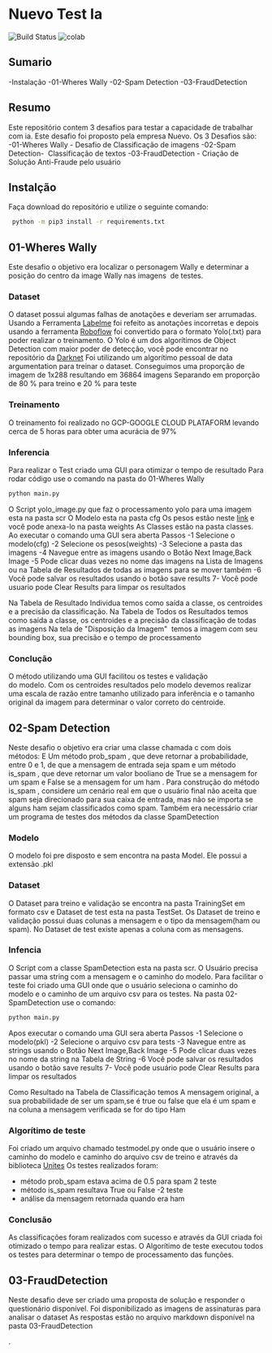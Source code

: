# Nuevo Test Ia
![Build Status](https://www.python.org/static/community_logos/python-powered-w-100x40.png) ![colab](https://user-images.githubusercontent.com/4096485/86174097-b56b9000-bb29-11ea-9240-c17f6bacfc34.png)
## Sumario
-Instalação
-01-Wheres Wally
-02-Spam Detection
-03-FraudDetection

## Resumo
Este repositório contem 3 desafios para testar a capacidade de trabalhar com ia. Este desafio foi proposto pela empresa Nuevo.
Os 3 Desafios são:
-01-Wheres Wally - Desafio de Classificação de imagens
-02-Spam Detection-  Classificação de textos
-03-FraudDetection - Criação de Solução Anti-Fraude pelo usuário

## Instalção
Faça download do repositório e utilize o seguinte comando:
```sh
 python -m pip3 install -r requirements.txt
```
## 01-Wheres Wally
Este desafio o objetivo era localizar o personagem Wally e determinar a posição do centro da image Wally nas imagens  de testes.

### Dataset
O dataset possui algumas falhas de anotações e deveriam ser arrumadas. Usando a Ferramenta [Labelme](https://github.com/wkentaro/labelme) foi refeito as anotações incorretas e depois usando a ferramenta [Roboflow](https://roboflow.com/) foi convertido para o formato Yolo(.txt) para poder realizar o treinamento.
O Yolo é um dos algorítimos de Object Detection com maior poder de detecção, você pode encontrar no repositório da [Darknet](https://github.com/AlexeyAB/darknet)
Foi utilizando um algorítimo pessoal de data argumentation para treinar o dataset. Conseguimos uma proporção de imagem de 1x288 resultando em 36864 imagens
Separando em proporção de 80 % para treino e 20 % para teste

### Treinamento
O treinamento foi realizado no GCP-GOOGLE CLOUD PLATAFORM levando cerca de 5 horas para obter uma acurácia de 97%

### Inferencia
Para realizar o Test criado uma GUI para otimizar o tempo de resultado
Para rodar código use o comando na pasta do 01-Wheres Wally
```sh
python main.py
```

O Script yolo_image.py que faz o processamento yolo para uma imagem esta na pasta scr
O Modelo esta na pasta cfg
Os pesos estão neste [link](https://drive.google.com/drive/folders/1bFNLJi6V8tIhBoJRih-VIYhaUIcdLl2-?usp=sharing) e você pode anexa-lo na pasta weights
As Classes estão na pasta classes.
Ao executar o comando uma GUI sera aberta
Passos
-1 Selecione o modelo(cfg)
-2 Selecione os pesos(weights)
-3 Selecione a pasta das imagens
-4 Navegue entre as imagens usando o Botão Next Image,Back Image
-5 Pode clicar duas vezes no nome das imagens na Lista de Imagens ou na Tabela de Resultados de todas as imagens para se mover também
-6 Você pode salvar os resultados usando o botão save results
7- Você pode usuario pode Clear Results para limpar os resultados

Na Tabela de Resultado Individua temos como saída a classe, os centroides e a precisão da classificação.
Na Tabela de Todos os Resultados temos como saída a classe, os centroides e a precisão da classificação de todas as imagens
Na tela de "Disposição da Imagem"  temos a imagem com seu bounding box, sua precisão e o tempo de processamento

### Conclução
O método utilizando uma GUI facilitou os testes e validação do modelo. Com os centroides resultados pelo modelo devemos realizar uma escala de razão entre tamanho utilizado para inferência e o tamanho original da imagem para determinar o valor correto do centroide.

## 02-Spam Detection
Neste desafio o objetivo era criar uma classe chamada c com dois métodos: E Um método prob_spam , que deve retornar a probabilidade, entre 0 e 1, de que a mensagem de entrada seja spam e um método is_spam , que deve retornar um valor booliano de True se a mensagem for um spam e False se a mensagem for um ham . Para construção do método is_spam , considere um cenário real em que o usuário final não aceita que spam seja direcionado para sua caixa de entrada, mas não se importa se alguns ham sejam classificados como spam.
Também era necessário criar um programa de testes dos métodos da classe SpamDetection

### Modelo
O modelo foi pre disposto e sem encontra na pasta Model. Ele possui a extensão .pkl

### Dataset
O Dataset para treino e validação se encontra na pasta TrainingSet em formato csv e Dataset de test esta na pasta TestSet. Os Dataset de treino e validação possui duas colunas a mensagem e o tipo da mensagem(ham ou spam). No Dataset de test existe apenas a coluna com as mensagens.

### Infencia
O Script com a classe SpamDetection esta na pasta scr. O Usuário precisa passar uma string com a mensagem e o caminho do modelo. Para facilitar o teste foi criado uma GUI onde que o usuário seleciona o caminho do modelo e o caminho de um arquivo csv para os testes. Na pasta 02-SpamDetection use o comando:
```sh
python main.py
```

Apos executar o comando uma GUI sera aberta
Passos
-1 Selecione o modelo(pkl)
-2 Selecione o arquivo csv para tests
-3 Navegue entre as strings usando o Botão Next Image,Back Image
-5 Pode clicar duas vezes no nome da string na Tabela de String
-6 Você pode salvar os resultados usando o botão save results
7- Você pode usuário pode Clear Results para limpar os resultados

Como Resultado na Tabela de Classificação temos A mensagem original, a sua probabilidade de ser um spam,se é true ou false que ela é um spam e na coluna a mensagem verificada se for do tipo Ham

### Algorítimo de teste
Foi criado um arquivo chamado testmodel.py onde que o usuário insere o caminho do modelo e caminho do arquivo csv de treino e através da biblioteca [Unites](https://docs.python.org/3/library/unittest.html)
Os testes realizados foram:
- método prob_spam estava acima de 0.5 para spam 2 teste
- método is_spam resultava True ou False -2 teste
- análise da mensagem retornada quando era ham

### Conclusão
As classificações foram realizados com sucesso e através da GUI criada foi otimizado o tempo para realizar estas.
O Algorítimo de teste executou todos os testes para determinar o tempo de processamento das funções.

## 03-FraudDetection
Neste desafio deve ser criado uma proposta de solução e responder o questionário disponível. Foi disponibilizado as imagens de assinaturas para analisar o dataset
As respostas estão no arquivo markdown disponível na pasta 03-FraudDetection

.

